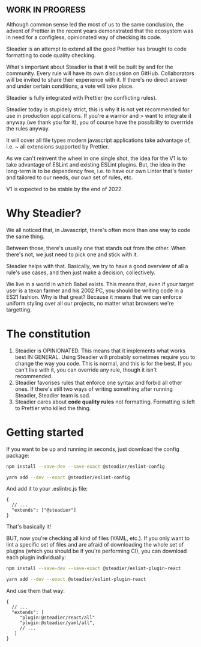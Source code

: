 ## WORK IN PROGRESS

Although common sense led the most of us to the same conclusion, the advent of Prettier in the recent years demonstrated that the ecosystem was in need for a configless, opinionated way of checking its code.

Steadier is an attempt to extend all the good Prettier has brought to code formatting to code quality checking.

What's important about Steadier is that it will be built by and for the community. Every rule will have its own discussion on GitHub. Collaborators will be invited to share their experience with it. If there's no direct answer and under certain conditions, a vote will take place.

Steadier is fully integrated with Prettier (no conflicting rules).

Steadier today is stupidely strict, this is why it is not yet recommended for use in production applications. If you're a warrior and > want to integrate it anyway (we thank you for it), you of course have the possibility to overrride the rules anyway.

It will cover all file types modern javascript applications take advantage of, i.e. ~ all extensions supported by Prettier.

As we can't reinvent the wheel in one single shot, the idea for the V1 is to take advantage of ESLint and existing ESLint plugins. But, the idea in the long-term is to be dependency free, i.e. to have our own Linter that's faster and tailored to our needs, our own set of rules, etc.

V1 is expected to be stable by the end of 2022.

# Why Steadier?

We all noticed that, in Javascript, there's often more than one way to code the same thing.

Between those, there's usually one that stands out from the other. When there's not, we just need to pick one and stick with it.

Steadier helps with that. Basically, we try to have a good overview of all a rule's use cases, and then just make a decision, collectively.

We live in a world in which Babel exists. This means that, even if your target user is a texan farmer and his 2002 PC, you should be writing code in a ES21 fashion. Why is that great? Because it means that we can enforce uniform styling over all our projects, no matter what browsers we're targetting.

# The constitution

1. Steadier is OPINIONATED. This means that it implements what works best IN GENERAL. Using Steadier will probably sometimes require you to change the way you code. This is normal, and this is for the best. If you can't live with it, you can override any rule, though it isn't recommended.
2. Steadier favorises rules that enforce one syntax and forbid all other ones. If there's still two ways of writing something after running Steadier, Steadier team is sad.
3. Steadier cares about **code quality rules** not formatting. Formatting is left to Prettier who killed the thing.

# Getting started

If you want to be up and running in seconds, just download the config package:

```bash
npm install --save-dev --save-exact @steadier/eslint-config
```

```bash
yarn add --dev --exact @steadier/eslint-config
```

And add it to your .eslintrc.js file:

```jsonc
{
  // ...
  "extends": ["@steadier"]
}
```

That's basically it!

BUT, now you're checking all kind of files (YAML, etc.). If you only want to lint a specific set of files and are afraid of downloading the whole set of plugins (which you should be if you're performing CI), you can download each plugin individually:

```bash
npm install --save-dev --save-exact @steadier/eslint-plugin-react
```

```bash
yarn add --dev --exact @steadier/eslint-plugin-react
```

And use them that way:

```jsonc
{
  // ...
  "extends": [
     "plugin:@steadier/react/all"
     "plugin:@steadier/yaml/all",
     // ...
   ]
}
```
